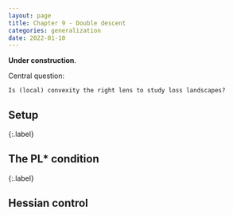 ```yaml
---
layout: page
title: Chapter 9 - Double descent
categories: generalization
date: 2022-01-10
---
```



**Under construction**.

Central question:

```
Is (local) convexity the right lens to study loss landscapes?
```

## Setup
{:.label}

## The PL* condition
{:.label}

## Hessian control
